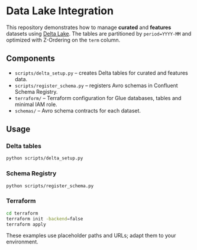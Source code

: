 # Data Lake Integration

This repository demonstrates how to manage **curated** and **features** datasets
using [Delta Lake](https://delta.io/). The tables are partitioned by
`period=YYYY-MM` and optimized with Z-Ordering on the `term` column.

## Components

- `scripts/delta_setup.py` – creates Delta tables for curated and features data.
- `scripts/register_schema.py` – registers Avro schemas in Confluent Schema Registry.
- `terraform/` – Terraform configuration for Glue databases, tables and minimal IAM role.
- `schemas/` – Avro schema contracts for each dataset.

## Usage

### Delta tables

```bash
python scripts/delta_setup.py
```

### Schema Registry

```bash
python scripts/register_schema.py
```

### Terraform

```bash
cd terraform
terraform init -backend=false
terraform apply
```

These examples use placeholder paths and URLs; adapt them to your environment.
